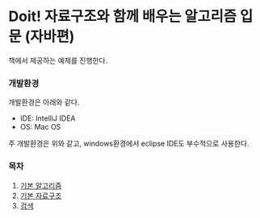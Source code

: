 # Doit! 자료구조와 함께 배우는 알고리즘 입문 (자바편)
책에서 제공하는 예제를 진행한다.

### 개발환경
개발환경은 아래와 같다.
* IDE: IntelliJ IDEA
* OS: Mac OS

주 개발환경은 위와 같고, windows환경에서 eclipse IDE도 부수적으로 사용한다.

### 목차
1. [기본 알고리즘](https://github.com/ssunhj2/doIt_algorithm/blob/master/src/CH01/CH01.md)
2. [기본 자료구조](https://github.com/ssunhj2/doIt_algorithm/blob/master/src/CH02/CH02.md)
3. [검색](https://github.com/ssunhj2/doIt_algorithm/blob/master/src/CH03/CH03.md)
